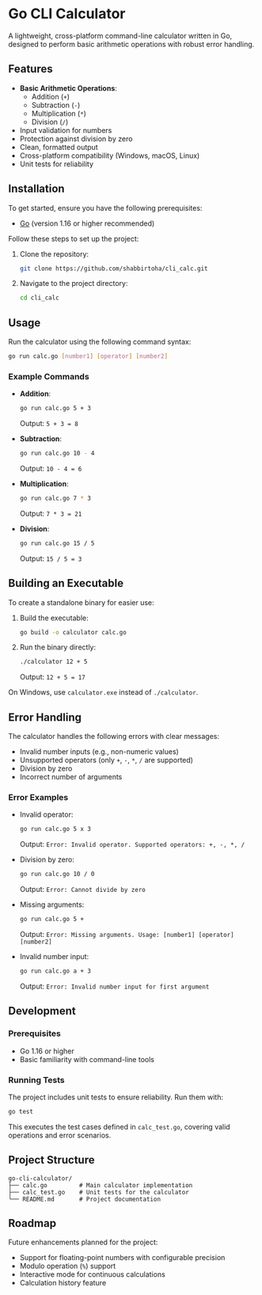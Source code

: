 # Go CLI Calculator

A lightweight, cross-platform command-line calculator written in Go, designed to perform basic arithmetic operations with robust error handling.

## Features

- **Basic Arithmetic Operations**:
  - Addition (`+`)
  - Subtraction (`-`)
  - Multiplication (`*`)
  - Division (`/`)
- Input validation for numbers
- Protection against division by zero
- Clean, formatted output
- Cross-platform compatibility (Windows, macOS, Linux)
- Unit tests for reliability

## Installation

To get started, ensure you have the following prerequisites:

- [Go](https://go.dev/doc/install) (version 1.16 or higher recommended)

Follow these steps to set up the project:

1. Clone the repository:

   ```bash
   git clone https://github.com/shabbirtoha/cli_calc.git

   ```

2. Navigate to the project directory:

   ```bash
   cd cli_calc

   ```

## Usage

Run the calculator using the following command syntax:

```bash
go run calc.go [number1] [operator] [number2]

```

### Example Commands

- **Addition**:

  ```bash
  go run calc.go 5 + 3

  ```

  Output: `5 + 3 = 8`

- **Subtraction**:

  ```bash
  go run calc.go 10 - 4

  ```

  Output: `10 - 4 = 6`

- **Multiplication**:

  ```bash
  go run calc.go 7 * 3

  ```

  Output: `7 * 3 = 21`

- **Division**:

  ```bash
  go run calc.go 15 / 5

  ```

  Output: `15 / 5 = 3`

## Building an Executable

To create a standalone binary for easier use:

1. Build the executable:

   ```bash
   go build -o calculator calc.go

   ```

2. Run the binary directly:

   ```bash
   ./calculator 12 + 5

   ```

   Output: `12 + 5 = 17`

On Windows, use `calculator.exe` instead of `./calculator`.

## Error Handling

The calculator handles the following errors with clear messages:

- Invalid number inputs (e.g., non-numeric values)
- Unsupported operators (only `+`, `-`, `*`, `/` are supported)
- Division by zero
- Incorrect number of arguments

### Error Examples

- Invalid operator:

  ```bash
  go run calc.go 5 x 3

  ```

  Output: `Error: Invalid operator. Supported operators: +, -, *, /`

- Division by zero:

  ```bash
  go run calc.go 10 / 0

  ```

  Output: `Error: Cannot divide by zero`

- Missing arguments:

  ```bash
  go run calc.go 5 +

  ```

  Output: `Error: Missing arguments. Usage: [number1] [operator] [number2]`

- Invalid number input:

  ```bash
  go run calc.go a + 3

  ```

  Output: `Error: Invalid number input for first argument`

## Development

### Prerequisites

- Go 1.16 or higher
- Basic familiarity with command-line tools

### Running Tests

The project includes unit tests to ensure reliability. Run them with:

```bash
go test

```

This executes the test cases defined in `calc_test.go`, covering valid operations and error scenarios.

## Project Structure

```
go-cli-calculator/
├── calc.go         # Main calculator implementation
├── calc_test.go    # Unit tests for the calculator
└── README.md       # Project documentation

```

## Roadmap

Future enhancements planned for the project:

- Support for floating-point numbers with configurable precision
- Modulo operation (`%`) support
- Interactive mode for continuous calculations
- Calculation history feature

